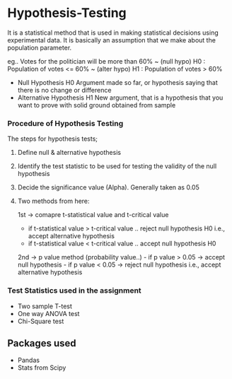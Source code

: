 # Hypothesis-Testing

It is a statistical method that is used in making statistical decisions using experimental data. It is basically an assumption that we make about the population parameter.

eg.. Votes for the politician will be more than 60%
    ~ (null hypo) H0 : Population of votes <= 60%
    ~ (alter hypo) H1 : Population of votes > 60%
    
- Null Hypothesis H0
    Argument made so far, or hypothesis saying that there is no change or difference
- Alternative Hypothesis H1
    New argument, that is a hypothesis that you want to prove with solid ground obtained from sample
    
### Procedure of Hypothesis Testing
The steps for hypothesis tests;
1. Define null & alternative hypothesis
2. Identify the test statistic to be used for testing the validity of the null hypothesis
3. Decide the significance value (Alpha). Generally taken as 0.05
4. Two methods from here:

    1st
    -> comapre t-statistical value and t-critical value
    - if t-statistical value > t-critical value .. reject null hypothesis H0 i.e., accept alternative hypothesis
    - if t-statistical value < t-critical value .. accept null hypothesis H0

    2nd
    -> p value method
       (probability value..) 
       - if p value > 0.05 -> accept null hypothesis
       - if p value < 0.05 -> reject null hypothesis i.e., accept alternative hypothesis
    
    
### Test Statistics used in the assignment
  - Two sample T-test
  - One way ANOVA test
  - Chi-Square test

## Packages used
- Pandas
- Stats from Scipy
